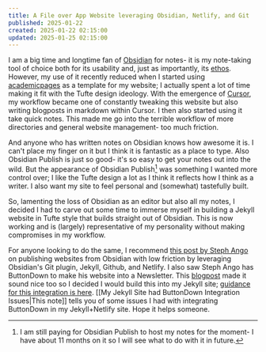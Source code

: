 ```yaml
---
title: A File over App Website leveraging Obsidian, Netlify, and Git
published: 2025-01-22
created: 2025-01-22 02:15:00
updated: 2025-01-25 02:15:00
---
```

I am a big time and longtime fan of [Obsidian](https://obsidian.md) for notes- it is my note-taking
tool of choice both for its usability and, just as importantly, its [ethos](https://stephango.com/file-over-app).
However, my use of it recently reduced when I started using [academicpages](https://academicpages.github.io/)
as a template for my website; I actually spent a lot of time making it fit
with the Tufte design ideology. With the emergence of [Cursor](https://cursor.ai), my workflow became
one of constantly tweaking this website but also writing blogposts in markdown within Cursor. I then also started using it take quick notes. This made me go into the terrible workflow of more directories and general website management- too much friction.

And anyone who has written notes on Obsidian knows how awesome it is. I can't place my finger on it but I think it is fantastic as a place to type. Also Obsidian Publish is just so good- it's so easy to get your notes out into the wild. But the appearance of Obsidian Publish[^1] was something I wanted more control over; I like the Tufte design a lot as I think it reflects how I think as a writer. I also want my site to feel personal and (somewhat) tastefully built. 

So, lamenting the loss of Obsidian as an editor but also all my notes, I decided I had to carve out some time to immerse myself in building a Jekyll website in Tufte style that builds straight out of Obsidian. This is now working and is (largely) representative of my personality without making compromises in my workflow.

For anyone looking to do the same, I recommend [this post by Steph Ango](https://stephango.com/vault)  on publishing websites from Obsidian with low friction by leveraging Obsidian's Git plugin, Jekyll, Github, and Netlify. I also saw Steph Ango has ButtonDown to make his website into a Newsletter. This [blogpost](https://michaelsoolee.com/buttondown-newsletter-5-reasons/) made it sound nice too so I decided I would build this into  my  Jekyll site; [guidance for this integration is here](https://buttondown.com/blog/netlify). [[My Jekyll Site had ButtonDown Integration Issues|This note]] tells you of some issues I had with integrating ButtonDown in my Jekyll+Netlify site. Hope it helps someone.

[^1]: I am still paying for Obsidian Publish to host my notes for the moment- I have about 11 months on it so I will see what to do with it in future.